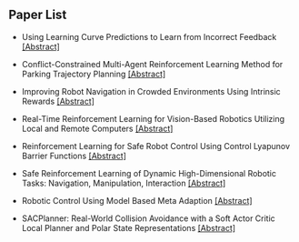 ## Paper List

- Using Learning Curve Predictions to Learn from Incorrect Feedback
[[Abstract]](https://events.infovaya.com/presentation?id=93899)

- Conflict-Constrained Multi-Agent Reinforcement Learning Method for Parking Trajectory Planning
[[Abstract]](https://events.infovaya.com/presentation?id=93902)

- Improving Robot Navigation in Crowded Environments Using Intrinsic Rewards
[[Abstract]](https://events.infovaya.com/presentation?id=93905)

- Real-Time Reinforcement Learning for Vision-Based Robotics Utilizing Local and Remote Computers
[[Abstract]](https://events.infovaya.com/presentation?id=93908)

- Reinforcement Learning for Safe Robot Control Using Control Lyapunov Barrier Functions
[[Abstract]](https://events.infovaya.com/presentation?id=93911)

- Safe Reinforcement Learning of Dynamic High-Dimensional Robotic Tasks: Navigation, Manipulation, Interaction
[[Abstract]](https://events.infovaya.com/presentation?id=93914)

- Robotic Control Using Model Based Meta Adaption
[[Abstract]](https://events.infovaya.com/presentation?id=93917)

- SACPlanner: Real-World Collision Avoidance with a Soft Actor Critic Local Planner and Polar State Representations
[[Abstract]](https://events.infovaya.com/presentation?id=93920)

